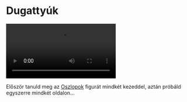 # Dugattyúk

![fourpistons](/videos/mp4/fourpistons.mp4)

Először tanuld meg az [Oszlopok](#oszlopok) figurát mindkét kezeddel, aztán próbáld egyszerre mindkét oldalon…


